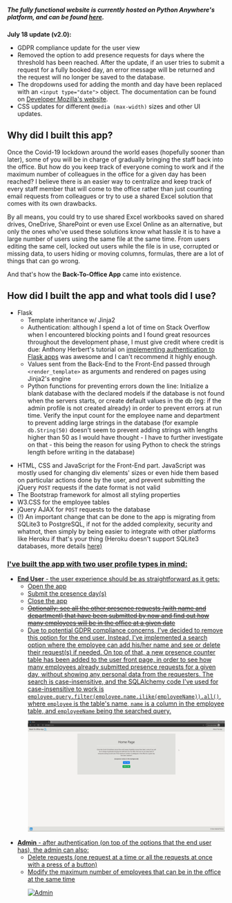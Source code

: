 ##### The fully functional website is currently hosted on Python Anywhere's platform, and can be found <a href="https://gabrieldan.pythonanywhere.com/" target="_blank">here</a>.
<b>July 18 update (v2.0): </b>
* GDPR compliance update for the user view
* Removed the option to add presence requests for days where the threshold has been reached. After the update, if an user tries to submit a request for a fully booked day, an error message will be returned and the request will no longer be saved to the database.
* The dropdowns used for adding the month and day have been replaced with an ```<input type="date">``` object. The documentation can be found on <a href="https://developer.mozilla.org/en-US/docs/Web/HTML/Element/input/date">Developer Mozilla's website</a>.
* CSS updates for different ```@media (max-width)``` sizes and other UI updates. <p>
## Why did I built this app? 
  Once the Covid-19 lockdown around the world eases (hopefully sooner than later), some of you will be in charge of gradually bringing the staff back into the office. But how do you keep track of everyone coming to work and if the maximum number of colleagues in the office for a given day has been reached? I believe  there is an easier way to centralize and keep track of every staff member that will come to the office rather than just counting email requests from colleagues or try to use a shared Excel solution that comes with its own drawbacks. <p>
  By all means, you could try to use shared Excel workbooks saved on shared drives, OneDrive, SharePoint or even use Excel Online as an alternative, but only the ones who've used these solutions know what hassle it is to have a large number of users using the same file at the same time. From users editing the same cell, locked out users while the file is in use, corrupted or missing data, to users hiding or moving columns, formulas, there are a lot of things that can go wrong. <p>
    And that's how the <b>Back-To-Office App</b> came into existence. <p>
  
## How did I built the app and what tools did I use?
* Flask
  * Template inheritance w/ Jinja2
  * Authentication: although I spend a lot of time on Stack Overflow when I encountered blocking points and I found great resources throughout the development phase, I must give credit where credit is due: Anthony Herbert's tutorial on  <a href="https://www.digitalocean.com/community/tutorials/how-to-add-authentication-to-your-app-with-flask-login">implementing authentication to Flask apps</a> was awesome and I can't recommend it highly enough.
  * Values sent from the Back-End to the Front-End passed through ```<render_template>``` as arguments and rendered on pages using Jinja2's engine 
  * Python functions for preventing errors down the line: Initialize a blank database with the declared models if the database is not found when the servers starts, or create default values in the db (eg: if the admin profile is not created already) in order to prevent errors at run time. Verify the input count for the employee name and department to prevent adding large strings in the database (for example ```db.String(50)``` doesn't seem to prevent adding strings with lengths higher than 50 as I would have thought - I have to further investigate on that - this being the reason for using Python to check the strings length before writing in the database) <p>
* HTML, CSS and JavaScript for the Front-End part. JavaScript was mostly used for changing div elements' sizes or even hide them based on particular actions done by the user, and prevent submitting the jQuery ```POST``` requests if the date format is not valid
* The Bootstrap framework for almost all styling properties
* W3.CSS for the employee tables
* jQuery AJAX for ```POST``` requests to the database
* (!) An important change that can be done to the app is migrating from SQLite3 to PostgreSQL, if not for the added complexity, security and whatnot, then simply by being easier to integrate with other platforms like Heroku if that's your thing (Heroku doesn't support SQLite3 databases, more details <a href="https://devcenter.heroku.com/articles/sqlite3">here)

### I've built the app with two user profile types in mind:
* <b>End User</b> - the user experience should be as straightforward as it gets:
  * Open the app
  * Submit the presence day(s)
  * Close the app
  * ~~Optionally: see all the other presence requests (with name and department) that have been submitted by now and find out how many employees will be in the office at a given date~~
  * Due to potential GDPR compliance concerns, I've decided to remove this option for the end user. Instead, I've implemented a search option where the employee can add his/her name and see or delete their request(s) if needed. On top of that, a new presence counter table has been added to the user front page, in order to see how many employees already submitted presence requests for a given day, without showing any personal data from the requesters. The search is case-insensitive, and the SQLAlchemy code I've used for case-insensitive to work is ```employee.query.filter(employee.name.ilike(employeeName)).all()```, where ```employee``` is the table's name, ```name``` is a column in the employee table, and ```employeeName``` being the searched query. <p>
  ![User](static/user.gif) <p>
* <b>Admin</b> - after authentication (on top of the options that the end user has), the admin can also:
  * Delete requests (one request at a time or all the requests at once with a press of a button)
  * Modify the maximum number of employees that can be in the office at the same time <p>
  ![Admin](static/admin.gif) <p>
